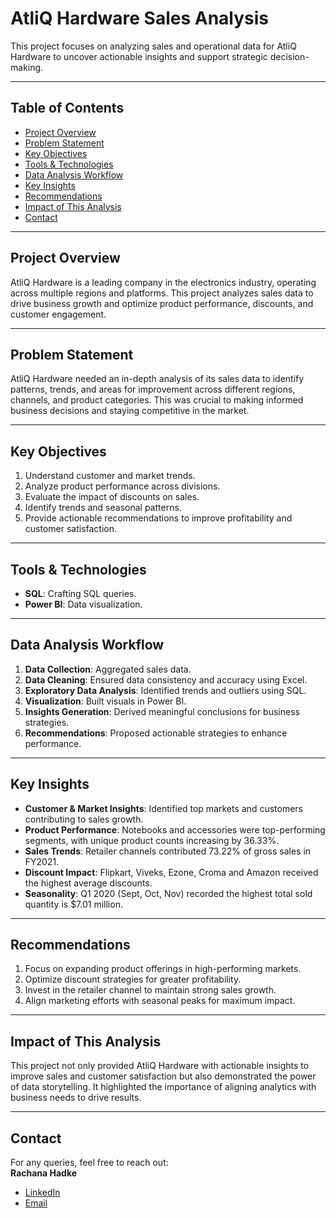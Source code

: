 # AtliQ Hardware Sales Analysis

This project focuses on analyzing sales and operational data for AtliQ Hardware to uncover actionable insights and support strategic decision-making.

---

## Table of Contents
- [Project Overview](#project-overview)
- [Problem Statement](#problem-statement)
- [Key Objectives](#key-objectives)
- [Tools & Technologies](#tools--technologies)
- [Data Analysis Workflow](#data-analysis-workflow)
- [Key Insights](#key-insights)
- [Recommendations](#recommendations)
- [Impact of This Analysis](#impact-of-this-analysis)
- [Contact](#contact)

---

## Project Overview
AtliQ Hardware is a leading company in the electronics industry, operating across multiple regions and platforms. This project analyzes sales data to drive business growth and optimize product performance, discounts, and customer engagement.

---

## Problem Statement
AtliQ Hardware needed an in-depth analysis of its sales data to identify patterns, trends, and areas for improvement across different regions, channels, and product categories. This was crucial to making informed business decisions and staying competitive in the market.

---

## Key Objectives
1. Understand customer and market trends.  
2. Analyze product performance across divisions.  
3. Evaluate the impact of discounts on sales.  
4. Identify trends and seasonal patterns.  
5. Provide actionable recommendations to improve profitability and customer satisfaction.

---

## Tools & Technologies
- **SQL**: Crafting SQL queries.   
- **Power BI**: Data visualization.

---

## Data Analysis Workflow
1. **Data Collection**: Aggregated sales data.  
2. **Data Cleaning**: Ensured data consistency and accuracy using Excel.  
3. **Exploratory Data Analysis**: Identified trends and outliers using SQL.  
4. **Visualization**: Built visuals in Power BI.  
5. **Insights Generation**: Derived meaningful conclusions for business strategies.  
6. **Recommendations**: Proposed actionable strategies to enhance performance.

---

## Key Insights
- **Customer & Market Insights**: Identified top markets and customers contributing to sales growth.  
- **Product Performance**: Notebooks and accessories were top-performing segments, with unique product counts increasing by 36.33%.  
- **Sales Trends**: Retailer channels contributed 73.22% of gross sales in FY2021.  
- **Discount Impact**: Flipkart, Viveks, Ezone, Croma and Amazon received the highest average discounts.  
- **Seasonality**: Q1 2020 (Sept, Oct, Nov) recorded the highest total sold quantity is $7.01 million.

---

## Recommendations
1. Focus on expanding product offerings in high-performing markets.  
2. Optimize discount strategies for greater profitability.  
3. Invest in the retailer channel to maintain strong sales growth.  
4. Align marketing efforts with seasonal peaks for maximum impact.

---

## Impact of This Analysis
This project not only provided AtliQ Hardware with actionable insights to improve sales and customer satisfaction but also demonstrated the power of data storytelling. It highlighted the importance of aligning analytics with business needs to drive results.

---

## Contact
For any queries, feel free to reach out:  
**Rachana Hadke**  
- [LinkedIn](https://www.linkedin.com/in/rachana-hadke)  
- [Email](mailto:rachana@example.com)
